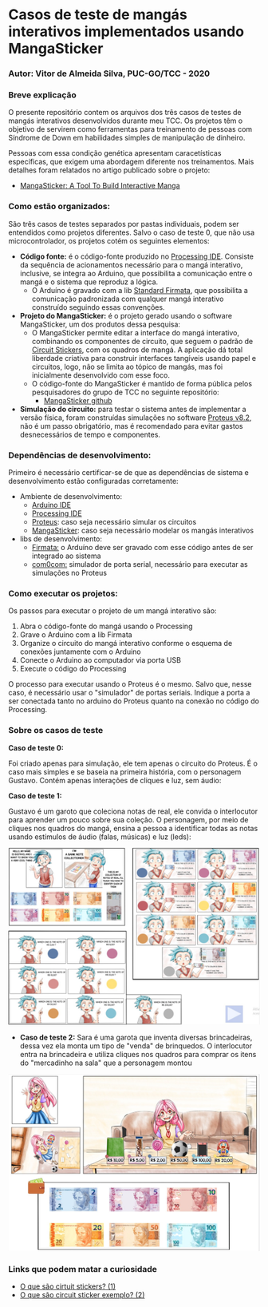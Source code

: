 
# Casos de teste de mangás interativos implementados usando MangaSticker

### Autor: Vitor de Almeida Silva, PUC-GO/TCC - 2020

### Breve explicação

O presente repositório contem os arquivos dos três casos de testes de mangás interativos desenvolvidos durante meu TCC.  Os projetos têm o objetivo de servirem como ferramentas para treinamento de pessoas com Síndrome de Down em habilidades simples de manipulação de dinheiro. 

Pessoas com essa condição genética apresentam caracetísticas específicas, que exigem uma abordagem diferente nos treinamentos. Mais detalhes foram relatados no artigo publicado sobre o projeto:
- [MangaSticker: A Tool To Build Interactive Manga](https://ijcaonline.org/archives/volume174/number11/31723-2021920989/)

### Como estão organizados:

São três casos de testes separados por pastas individuais, podem ser entendidos como projetos diferentes. Salvo o caso de teste 0, que não usa microcontrolador, os projetos cotém os seguintes elementos:
- **Código fonte:** é o código-fonte produzido no [Processing IDE](https://processing.org/download). Consiste da sequência de acionamentos necessário para o mangá interativo, inclusive, se integra ao Arduino, que possibilita a comunicação entre o mangá e o sistema que reproduz a lógica. 
	- O Arduíno é gravado com a lib [Standard Firmata](https://www.arduino.cc/reference/en/libraries/firmata/), que possibilita a comunicação padronizada com qualquer mangá interativo construído seguindo essas convenções.
- **Projeto do MangaSticker:** é o projeto gerado usando o software MangaSticker, um dos produtos dessa pesquisa:
	- O MangaSticker permite editar a interface do mangá interativo, combinando os componentes de circuito, que seguem o padrão de [Circuit Stickers](https://www.media.mit.edu/projects/circuit-stickers/overview/), com os quadros de mangá. A aplicação dá total liberdade criativa para construir interfaces tangíveis usando papel e circuitos, logo, não se limita ao tópico de mangás, mas foi inicialmente desenvolvido com esse foco.
	- O código-fonte do MangaSticker é mantido de forma pública pelos pesquisadores do grupo de TCC no seguinte repositório:
		- [MangaSticker github](https://github.com/Vitor0534/MangaSticker)
- **Simulação do circuito:** para testar o sistema antes de implementar a versão física, foram construídas simulações no software [Proteus v8.2](https://www.labcenter.com/), não é um passo obrigatório, mas é recomendado para evitar gastos desnecessários de tempo e componentes.

### Dependências de desenvolvimento:

Primeiro é necessário certificar-se de que as dependências de sistema e desenvolvimento estão configuradas corretamente:
- Ambiente de desenvolvimento:
	- [Arduino IDE](https://www.arduino.cc/en/software)
	- [Processing IDE](https://processing.org/download)
	- [Proteus](https://www.labcenter.com/): caso seja necessário simular os circuitos
	- [MangaSticker](https://github.com/Vitor0534/MangaSticker): caso seja necessário modelar os mangás interativos
- libs de desenvolvimento:
	- [Firmata:](https://www.arduino.cc/reference/en/libraries/firmata/) o Arduíno deve ser gravado com esse código antes de ser integrado ao sistema
	- [com0com:](https://com0com.sourceforge.net/) simulador de porta serial, necessário para executar as simulações no Proteus

### Como executar os projetos:

Os passos para executar o projeto de um mangá interativo são:

 1. Abra o código-fonte do mangá usando o Processing
 2. Grave o Arduino com a lib Firmata
 3. Organize o circuito do mangá interativo conforme o esquema de conexões juntamente com o Arduino
 4. Conecte o Arduino ao computador via porta USB
 5. Execute o código do Processing

O processo para executar usando o Proteus é o mesmo. Salvo que, nesse caso, é necessário usar o "simulador" de portas seriais. Indique a porta a ser conectada tanto no arduino do Proteus quanto na conexão no código do Processing.


### Sobre os casos de teste

**Caso de teste 0:** 

Foi criado apenas para simulação, ele tem apenas o circuito do Proteus. É o caso mais simples e se baseia na primeira história, com o personagem Gustavo. Contém apenas interações de cliques e luz, sem áudio:


**Caso de teste 1:** 

Gustavo é um garoto que coleciona notas de real, ele convida o interlocutor para aprender um pouco sobre sua coleção. O personagem, por meio de cliques nos quadros do mangá, ensina a pessoa a identificar todas as notas usando estímulos de áudio (falas, músicas) e luz (leds):

![enter image description here](./Caso%20de%20teste%201/Simulacao%20do%20circuito/cena%20principal%202.jpg)


- **Caso de teste 2:** Sara é uma garota que inventa diversas brincadeiras, dessa vez ela monta um tipo de "venda" de brinquedos. O interlocutor entra na brincadeira e utiliza cliques nos quadros para comprar os itens do "mercadinho na sala" que a personagem montou

![enter image description here](./Caso%20de%20teste%202/Simulacao%20do%20circuito/face_Manga.jpg)


### Links que podem matar a curiosidade
- [O que são cirtuit stickers? (1)](https://www.media.mit.edu/projects/circuit-stickers/overview/)
- [O que são circuit sticker exemplo? (2)](https://www.crowdsupply.com/chibitronics/circuit-stickers)
